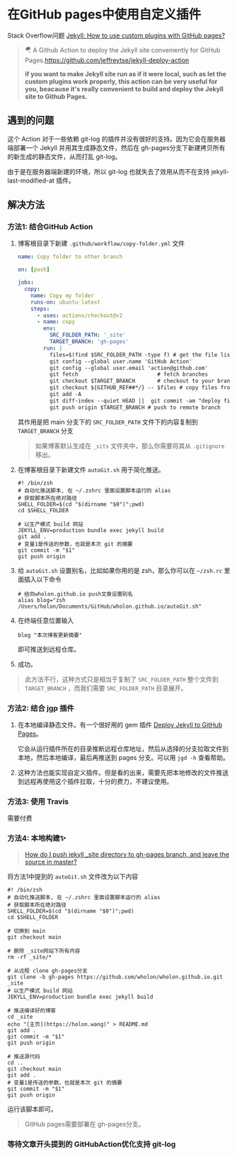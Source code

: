 # 在GitHub pages中使用自定义插件

Stack Overflow问题 [Jekyll: How to use custom plugins with GitHub pages?](https://stackoverflow.com/questions/53215356/jekyll-how-to-use-custom-plugins-with-github-pages)

>  🪂 A Github Action to deploy the Jekyll site conveniently for GitHub Pages.https://github.com/jeffreytse/jekyll-deploy-action
>
>  **if you want to make Jekyll site run as if it were local, such as let the custom plugins work properly, this action can be very useful for you, beacause it's really convenient to build and deploy the Jekyll site to Github Pages.**

## 遇到的问题

这个 Action 对于一些依赖 git-log 的插件并没有很好的支持。因为它会在服务器端部署一个 Jekyll 并用其生成静态文件，然后在 gh-pages分支下新建拷贝所有的新生成的静态文件，从而打乱 git-log。

由于是在服务器端新建的环境，所以 git-log 也就失去了效用从而不在支持 jekyll-last-modified-at 插件。

## 解决方法

### 方法1: 结合GitHub Action 

1. 博客根目录下新建 `.github/workflow/copy-folder.yml` 文件

   ```yml
   name: Copy folder to other branch
   
   on: [push]
   
   jobs:
     copy:
       name: Copy my folder
       runs-on: ubuntu-latest
       steps:
         - uses: actions/checkout@v2
         - name: copy
           env:
             SRC_FOLDER_PATH: '_site'
             TARGET_BRANCH: 'gh-pages'
           run: |
             files=$(find $SRC_FOLDER_PATH -type f) # get the file list
             git config --global user.name 'GitHub Action'
             git config --global user.email 'action@github.com'
             git fetch                         # fetch branches
             git checkout $TARGET_BRANCH       # checkout to your branch
             git checkout ${GITHUB_REF##*/} -- $files # copy files from the source branch
             git add -A
             git diff-index --quiet HEAD ||  git commit -am "deploy files"  # commit to the repository (ignore if no modification)
             git push origin $TARGET_BRANCH # push to remote branch
   ```

   其作用是把 main 分支下的 `SRC_FOLDER_PATH` 文件下的内容复制到 `TARGET_BRANCH` 分支

   > 如果博客默认生成在 `_sits` 文件夹中，那么你需要将其从 `.gitignore`移出。

2. 在博客根目录下新建文件 `autoGit.sh` 用于简化推送。

   ```shell
   #! /bin/zsh
   # 自动化推送脚本, 在 ~/.zshrc 里面设置脚本运行的 alias
   # 获取脚本所在绝对路径
   SHELL_FOLDER=$(cd "$(dirname "$0")";pwd)
   cd $SHELL_FOLDER
   
   # 以生产模式 build 网站
   JEKYLL_ENV=production bundle exec jekyll build
   git add .
   # 变量1是传送的参数，也就是本次 git 的摘要
   git commit -m "$1" 
   git push origin
   ```

3. 给 `autoGit.sh` 设置别名，比如如果你用的是 zsh，那么你可以在 `~/zsh.rc` 里面插入以下命令

   ```shell
   # 给向wholon.github.io push文章设置别名
   alias blog="zsh /Users/holon/Documents/GitHub/wholon.github.io/autoGit.sh"
   ```

4. 在终端任意位置输入

   ```shell
   blog "本次博客更新摘要"
   ```

   即可推送到远程仓库。

5. 成功。

> 此方法不行，这种方式只是相当于复制了 `SRC_FOLDER_PATH` 整个文件到  `TARGET_BRANCH` ，而我们需要 `SRC_FOLDER_PATH` 目录展开。

### 方法2: 结合 jgp 插件

1. 在本地编译静态文件。有一个很好用的 gem 插件 [Deploy Jekyll to GitHub Pages](https://www.yegor256.com/2014/06/24/jekyll-github-deploy.html)。

   它会从运行插件所在的目录推断远程仓库地址，然后从选择的分支拉取文件到本地，然后本地编译，最后再推送到 pages 分支。可以用 `jgd -h` 查看帮助。

2. 这种方法也能实现自定义插件。但是看的出来，需要先把本地修改的文件推送到远程再使用这个插件拉取，十分的费力，不建议使用。

### 方法3: 使用 Travis

需要付费

### 方法4: 本地构建✨

> [How do I push jekyll _site directory to gh-pages branch, and leave the source in master?](https://stackoverflow.com/questions/17835937/how-do-i-push-jekyll-site-directory-to-gh-pages-branch-and-leave-the-source-in)

将方法1中提到的 `autoGit.sh` 文件改为以下内容

```shell
#! /bin/zsh
# 自动化推送脚本, 在 ~/.zshrc 里面设置脚本运行的 alias
# 获取脚本所在绝对路径
SHELL_FOLDER=$(cd "$(dirname "$0")";pwd)
cd $SHELL_FOLDER

# 切换到 main
git checkout main

# 删除 _site网站下所有内容
rm -rf _site/*

# 从远程 clone gh-pages分支
git clone -b gh-pages https://github.com/wholon/wholon.github.io.git _site
# 以生产模式 build 网站
JEKYLL_ENV=production bundle exec jekyll build

# 推送编译好的博客
cd _site
echo "[主页](https://holon.wang)" > README.md
git add .
git commit -m "$1"
git push origin

# 推送源代码
cd ..
git checkout main
git add .
# 变量1是传送的参数，也就是本次 git 的摘要
git commit -m "$1" 
git push origin
```

运行该脚本即可。

> GitHub pages需要部署在 gh-pages分支。

### 等待文章开头提到的 GitHubAction优化支持 git-log
